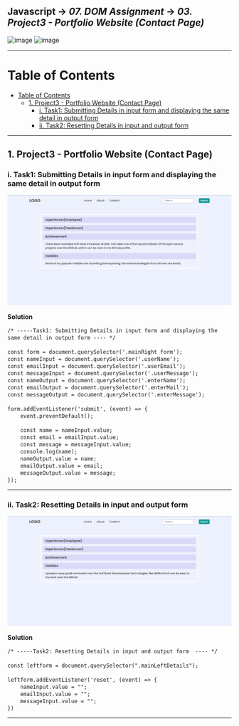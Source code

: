 ## Javascript -> <em>07. DOM Assignment</em> -> <em>03. Project3 - Portfolio Website (Contact Page)</em> 
![image](https://user-images.githubusercontent.com/45428643/228926098-338f9197-d52e-4430-ab90-14107274365a.png)
![image](https://user-images.githubusercontent.com/45428643/228926414-b0272efc-8720-4830-8b46-d415d0c5b785.png)

<hr/>

# Table of Contents
- [Table of Contents](#table-of-contents)
  - [1. Project3 - Portfolio Website (Contact Page)](#1-project3---portfolio-website-contact-page)
    - [i. Task1: Submitting Details in input form and displaying the same detail in output form](#i-task1-submitting-details-in-input-form-and-displaying-the-same-detail-in-output-form)
    - [ii. Task2: Resetting Details in input and output form](#ii-task2-resetting-details-in-input-and-output-form)

<hr/>

## 1. Project3 - Portfolio Website (Contact Page)

### i. Task1: Submitting Details in input form and displaying the same detail in output form

![](../00.%20Output/02.Project2-Portfolio%20Website(About)/01.Task1.png)

**Solution**
 
```
/* -----Task1: Submitting Details in input form and displaying the same detail in output form ---- */

const form = document.querySelector('.mainRight form');
const nameInput = document.querySelector('.userName');
const emailInput = document.querySelector('.userEmail');
const messageInput = document.querySelector('.userMessage');
const nameOutput = document.querySelector('.enterName');
const emailOutput = document.querySelector('.enterMail');
const messageOutput = document.querySelector('.enterMessage');

form.addEventListener('submit', (event) => {
    event.preventDefault();

    const name = nameInput.value;
    const email = emailInput.value;
    const message = messageInput.value;
    console.log(name);
    nameOutput.value = name;
    emailOutput.value = email;
    messageOutput.value = message;
});
```

<hr/>

### ii. Task2: Resetting Details in input and output form

![](../00.%20Output/02.Project2-Portfolio%20Website(About)/02.Task2.png)

**Solution**
 
```
/* -----Task2: Resetting Details in input and output form  ---- */

const leftform = document.querySelector(".mainLeftDetails");

leftform.addEventListener('reset', (event) => {
    nameInput.value = "";
    emailInput.value = "";
    messageInput.value = "";
})
```

<hr/>
